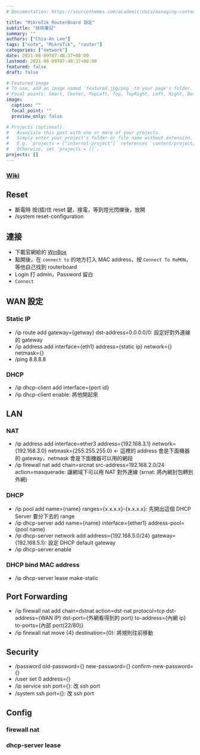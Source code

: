 ```yaml
---
# Documentation: https://sourcethemes.com/academic/docs/managing-content/

title: "MikroTik RouterBoard 設定"
subtitle: "技術筆記"
summary: ""
authors: ["Chia-An Lee"]
tags: ["note", "MikroTik", "router"]
categories: ["network"]
date: 2021-08-09T07:48:37+08:00
lastmod: 2021-08-09T07:48:37+08:00
featured: false
draft: false

# Featured image
# To use, add an image named `featured.jpg/png` to your page's folder.
# Focal points: Smart, Center, TopLeft, Top, TopRight, Left, Right, BottomLeft, Bottom, BottomRight.
image:
  caption: ""
  focal_point: ""
  preview_only: false

# Projects (optional).
#   Associate this post with one or more of your projects.
#   Simply enter your project's folder or file name without extension.
#   E.g. `projects = ["internal-project"]` references `content/project/deep-learning/index.md`.
#   Otherwise, set `projects = []`.
projects: []
---
```


### [Wiki](https://wiki.mikrotik.com/wiki/Main_Page)

## Reset
- 斷電時 按(插)住 reset 鍵，接電，等到燈光閃爍後，放開
- /system reset-configuration

## 連接
- 下載官網給的 [WinBox](https://download2.mikrotik.com/routeros/winbox/3.11/winbox.exe)
- 點開後，在 `connect to` 的地方打入 MAC address，按 `Connect To RoMON`，等他自己找到 routerboard
- Login 打 admin，Password 留白
- `Connect`

## WAN 設定
### Static IP
- /ip route add gateway={getway} dst-address=0.0.0.0/0: 設定好對外連線的 gateway
- /ip address add interface={eth1} address={static ip} network={} netmask={}
- /ping 8.8.8.8
### DHCP
- /ip dhcp-client add interface={port id}
- /ip dhcp-client enable: 將他開起來

## LAN
### NAT
- /ip address add interface=ether3 address={192.168.3.1} network={192.168.3.0} netmask={255.255.255.0} <- 這裡的 address 會是下面機器的 gateway，netmask 會是下面機器可以用的網段
- /ip firewall nat add chain=srcnat src-address=192.168.2.0/24 action=masquerade: 讓網域下可以用 NAT 對外連線 (srnat: 將內網封包轉到外網)
### DHCP
- /ip pool add name={name} ranges={x.x.x.x}-{x.x.x.x}: 先開出這個 DHCP Server 要分下去的 range
- /ip dhcp-server add name={name} interface={ether1} address-pool={pool name}
- /ip dhcp-server network add address={192.168.5.0/24} gateway={192.168.5.1}: 設定 DHCP default gateway
- /ip dhcp-server enable

### DHCP bind MAC address
- /ip dhcp-server lease make-static

## Port Forwarding
- /ip firewall nat add chain=dstnat action=dst-nat protocol=tcp dst-address={WAN IP} dst-port={外網看得到的 port} to-address={內網 ip} to-ports={內部 port(22/80)}
- /ip firewall nat move {4} destination={0}: 將規則往前移動

## Security
- /password old-password={} new-password={} confirm-new-password={}
- /user set 0 address={}
- /ip service ssh port={}: 改 ssh port
- /system ssh port={}: 改 ssh port


## Config

### firewall nat

### dhcp-server lease
